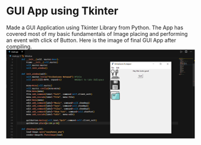 # GUI App using Tkinter
Made a GUI Application using Tkinter Library from Python. The App has covered most of my basic fundamentals of Image placing and  performing an event with click of Button. Here is the image of final GUI App after compiling.
![Output GUI](https://github.com/pranshu2610/GUI-App-Tkinter/blob/master/DIS.png)

